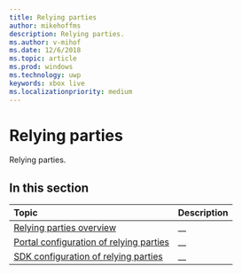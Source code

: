 ```yaml
---
title: Relying parties
author: mikehoffms
description: Relying parties.
ms.author: v-mihof
ms.date: 12/6/2018
ms.topic: article
ms.prod: windows
ms.technology: uwp
keywords: xbox live
ms.localizationpriority: medium
---
```

# Relying parties

Relying parties.

## In this section

| Topic                                                                                                                                             | Description                                                                                                   |
|:--------------------------------------------------------------------------------------------------------------------------------------------------|:--------------------------------------------------------------------------------------------------------------|
| [Relying parties overview](relying-parties-overview.md) | __ |
| [Portal configuration of relying parties](relying-parties-portal-config.md) | __ |
| [SDK configuration of relying parties](relying-parties-sdk-config.md) | __ |
